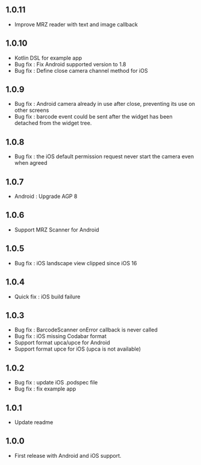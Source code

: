 ## 1.0.11
- Improve MRZ reader with text and image callback

## 1.0.10
- Kotlin DSL for example app
- Bug fix : Fix Android supported version to 1.8
- Bug fix : Define close camera channel method for iOS

## 1.0.9

- Bug fix : Android camera already in use after close, preventing its use on other screens
- Bug fix : barcode event could be sent after the widget has been detached from the widget tree.

## 1.0.8

- Bug fix : the iOS default permission request never start the camera even when agreed

## 1.0.7

- Android : Upgrade AGP 8

## 1.0.6

- Support MRZ Scanner for Android

## 1.0.5

- Bug fix : iOS landscape view clipped since iOS 16

## 1.0.4

- Quick fix : iOS build failure

## 1.0.3

- Bug fix : BarcodeScanner onError callback is never called
- Bug fix : iOS missing Codabar format
- Support format upca/upce for Android
- Support format upce for iOS (upca is not available)

## 1.0.2

- Bug fix : update iOS .podspec file
- Bug fix : fix example app

## 1.0.1

- Update readme

## 1.0.0

- First release with Android and iOS support.
